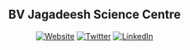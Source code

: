 <h2 align=center> BV Jagadeesh Science Centre </h2>

<p align="center">
  <a href="https://bvjsciencecentre.github.io/" target="_blank"><img alt="Website" src="https://img.shields.io/badge/Blog-ffc107.svg?&style=for-the-badge&logo=html5&logoColor=black" /></a>
  <a href="https://twitter.com/intent/follow?screen_name=BvjCentre&tw_p=followbutton" target="_blank"><img alt="Twitter" src="https://img.shields.io/badge/twitter-%231DA1F2.svg?&style=for-the-badge&logo=twitter&logoColor=white" /></a>
  <a href="https://in.linkedin.com/company/bvj-science-centre" target="_blank"><img alt="LinkedIn" src="https://img.shields.io/badge/linkedin-%230077B5.svg?&style=for-the-badge&logo=linkedin&logoColor=white" /></a>

